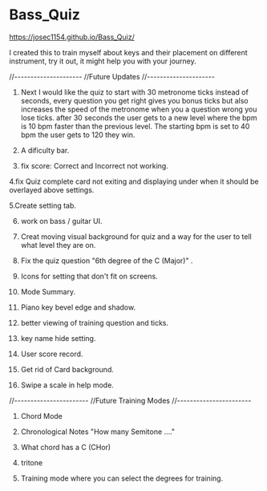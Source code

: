 # Bass_Quiz
https://josec1154.github.io/Bass_Quiz/

I created this to train myself about keys and their placement on different instrument, try it out, it might help you with your journey.

//---------------------
//Future Updates
//---------------------

1. Next I would like the quiz to start with 30 metronome ticks instead of seconds, every question you get right gives you bonus ticks but also increases the speed of the metronome when you a question wrong you lose ticks. after 30 seconds the user gets to a new level where the bpm is 10 bpm faster than the previous level. The starting bpm is set to 40 bpm the user gets to 120 they win.

2. A dificulty bar.

3. fix score: Correct and Incorrect not working.

4.fix Quiz complete card not exiting and displaying under when it should be overlayed above settings.

5.Create setting tab.

6. work on bass /  guitar UI.

7. Creat moving visual background for quiz and a way for the user to tell what level they are on.

8. Fix the quiz question "6th degree of the C (Major)" .

9. Icons for setting that don't fit on screens.

10. Mode Summary.

11. Piano key bevel edge and shadow.

12. better viewing of training question and ticks.

13. key name hide setting.

14. User score record.

15. Get rid of Card background.

16. Swipe a scale in help mode.


//-----------------------
//Future Training Modes
//-----------------------

1. Chord Mode

2. Chronological Notes "How many Semitone ...."

3. What chord has a C (CHor)

4. tritone

5. Training mode where you can select the degrees for training.
